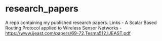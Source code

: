 # research_papers
A repo containing my published research papers. 
Links - 
A Scalar Based Routing Protocol applied to Wireless Sensor Networks - https://www.ijeast.com/papers/69-72,Tesma512,IJEAST.pdf
